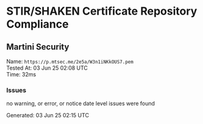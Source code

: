 # STIR/SHAKEN Certificate Repository Compliance

## Martini Security

Name: `https://p.mtsec.me/2e5a/W3n1iNKkOUS7.pem`\
Tested At: 03 Jun 25 02:08 UTC\
Time: 32ms

### Issues

no warning, or error, or notice date level issues were found

Generated: 03 Jun 25 02:15 UTC